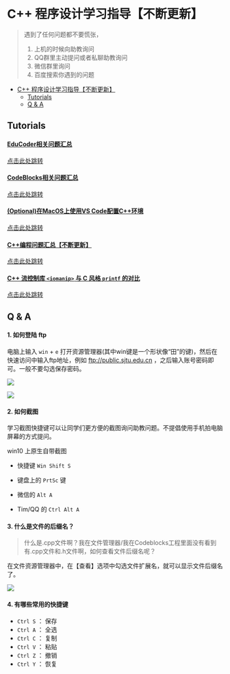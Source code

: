# C++ 程序设计学习指导【不断更新】

> 遇到了任何问题都不要慌张，
> 1. 上机的时候向助教询问
> 2. QQ群里主动提问或者私聊助教询问
> 3. 微信群里询问
> 4. 百度搜索你遇到的问题

- [C++ 程序设计学习指导【不断更新】](#c-程序设计学习指导不断更新)
  - [Tutorials](#tutorials)
  - [Q & A](#q--a)

## Tutorials

#### [EduCoder相关问题汇总](https://github.com/OneForward/TACpp/blob/master/tutorials/EduCoder.md)

[点击此处跳转](https://github.com/OneForward/TACpp/blob/master/tutorials/EduCoder.md)

#### [CodeBlocks相关问题汇总](https://github.com/OneForward/TACpp/blob/master/tutorials/CodeBlocks.md)

[点击此处跳转](https://github.com/OneForward/TACpp/blob/master/tutorials/CodeBlocks.md)

#### [(Optional)在MacOS上使用VS Code配置C++环境](https://code.visualstudio.com/docs/cpp/config-clang-mac)

[点击此处跳转](https://code.visualstudio.com/docs/cpp/config-clang-mac)

#### [C++编程问题汇总【不断更新】](https://github.com/OneForward/TACpp/blob/master/tutorials/Cpp.md)

[点击此处跳转](https://github.com/OneForward/TACpp/blob/master/tutorials/Cpp.md)

#### [C++ 流控制库 `<iomanip>`  与 C 风格 `printf` 的对比](https://github.com/OneForward/TACpp/blob/master/tutorials/CppFormat.md)

[点击此处跳转](https://github.com/OneForward/TACpp/blob/master/tutorials/CppFormat.md)

## Q & A 

#### 1. 如何登陆 ftp

电脑上输入 `win` + `e` 打开资源管理器(其中win键是一个形状像“田”的键)，然后在快速访问中输入ftp地址，例如 ftp://public.sjtu.edu.cn ，之后输入账号密码即可。一般不要勾选保存密码。

![](tutorials/imgs/ftp_start.png)

![](tutorials/imgs/ftp_url.png)

#### 2. 如何截图

学习截图快捷键可以让同学们更方便的截图询问助教问题。不提倡使用手机拍电脑屏幕的方式提问。

win10 上原生自带截图

- 快捷键 `Win Shift S` 
- 键盘上的 `PrtSc` 键

- 微信的 `Alt A` 
- Tim/QQ 的 `Ctrl Alt A`

#### 3. 什么是文件的后缀名？

> 什么是.cpp文件啊？我在文件管理器/我在Codeblocks工程里面没有看到有.cpp文件和.h文件啊，如何查看文件后缀名呢？

在文件资源管理器中，在【查看】选项中勾选文件扩展名，就可以显示文件后缀名了。

![](tutorials/imgs/file_ext.png)

#### 4. 有哪些常用的快捷键

* `Ctrl S` ： 保存
* `Ctrl A` ： 全选
* `Ctrl C` ： 复制
* `Ctrl V` ： 粘贴
* `Ctrl Z` ： 撤销
* `Ctrl Y` ： 恢复